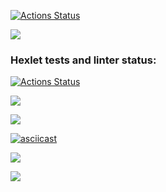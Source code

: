[![Actions Status](https://github.com/egor187/python-project-lvl1/workflows/CI/badge.svg)](https://github.com/egor187/python-project-lvl1/actions)

<a href="https://codeclimate.com/github/codeclimate/codeclimate/maintainability"><img src="https://api.codeclimate.com/v1/badges/a99a88d28ad37a79dbf6/maintainability" /></a>

### Hexlet tests and linter status:
[![Actions Status](https://github.com/egor187/python-project-lvl1/workflows/hexlet-check/badge.svg)](https://github.com/egor187/python-project-lvl1/actions)


<a href="https://asciinema.org/a/zTYCum3w5vMPgAwncwKBgRwHI" target="_blank"><img src="https://asciinema.org/a/zTYCum3w5vMPgAwncwKBgRwHI.svg" /></a>


<a href="https://asciinema.org/a/dRnWQMBxVZO6oTlMsXucg7OS6" target="_blank"><img src="https://asciinema.org/a/dRnWQMBxVZO6oTlMsXucg7OS6.svg" /></a>


[![asciicast](https://asciinema.org/a/1nwLAhjXpDmAQxoM45ZhaszF5.svg)](https://asciinema.org/a/1nwLAhjXpDmAQxoM45ZhaszF5)


<a href="https://asciinema.org/a/UI4vWtcO5zevCA7YwTGPlawOR" target="_blank"><img src="https://asciinema.org/a/UI4vWtcO5zevCA7YwTGPlawOR.svg" /></a>


<a href="https://asciinema.org/a/ZpO4XArSklNWzF00cgi8LznqN" target="_blank"><img src="https://asciinema.org/a/ZpO4XArSklNWzF00cgi8LznqN.svg" /></a>
